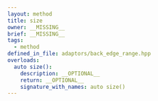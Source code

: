 ```yaml
---
layout: method
title: size
owner: __MISSING__
brief: __MISSING__
tags:
  - method
defined_in_file: adaptors/back_edge_range.hpp
overloads:
  auto size():
    description: __OPTIONAL__
    return: __OPTIONAL__
    signature_with_names: auto size()
---
```

